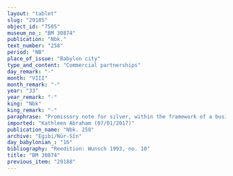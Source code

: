 ```yaml
---
layout: "tablet"
slug: "29185"
object_id: "7505"
museum_no_: "BM 30874"
publication: "Nbk."
text_number: "258"
period: "NB"
place_of_issue: "Babylon city"
type_and_content: "Commercial partnerships"
day_remark: "-"
month: "VIII"
month_remark: "-"
year: "33"
year_remark: "-"
king: "Nbk"
king_remark: "-"
paraphrase: "Promissory note for silver, within the framework of a business partnership (<em>harrānu</em>). Pledge of slaves and general pledge.<br /> <strong>B</strong> owes 2 minas 7 &frac12; shekels of medium quality silver, of which one-fifth is alloy (<em>hummu&scaron;u</em>) and 50 shekels of low quality silver, of which one-twelfth to <strong>A</strong> (<em>girrētu</em>). It is an interest-free loan (<em>hubbutatu</em>). The payment is secured by the pledge of the debtor&rsquo;s property in and outside the city, as well as a family of slaves (<strong>D</strong>, his wife and children). No other creditor shall exercise any rights over the pledged property until <strong>A</strong> has received the full repayment of his debt. The debtor swears by Bēl and Nab&ucirc; that he will pay before &Scaron;abāṭ (XI) has passed (<em>etēqu</em>). The (indebted) silver is what <strong>C</strong> invested in the business partnership with&nbsp;<strong>A</strong>&nbsp;(and which the latter now borrows to&nbsp;<strong>B</strong>). The debt is mentioned again in a document that was drafted a week later (BM30634). A year later the pledged slaves are sold to&nbsp;<strong>A</strong>&#39;s wife, cf. BM41396 (=Nbk. 34, reedited Wunsch 1993, 16). Names of 2 witnesses and the scribe: Itti-Nab&ucirc;-balāṭu/Nergal-uballiṭ//Sagilāya.<br /> &nbsp;&nbsp;<br /> <strong>A </strong>= Iddin-Marduk/Iqī&scaron;āya//Nūr-S&icirc;n; <strong>B </strong>= Mu&scaron;ēzib-Marduk/Marduk-ēṭir//Nappāhu; <strong>C </strong>= &Scaron;iriktu(/Nūrea//Dannea); <strong>D </strong>= Bēl-eṭranni (slave of <strong>B</strong>?)"
imported: "Kathleen Abraham (07/01/2017)"
publication_name: "Nbk. 258"
archive: "Egibi/Nūr-Sîn"
day_babylonian_: "16"
bibliography: "Reedition: Wunsch 1993, no. 10"
title: "BM 30874"
previous_item: "29188"
---
```

